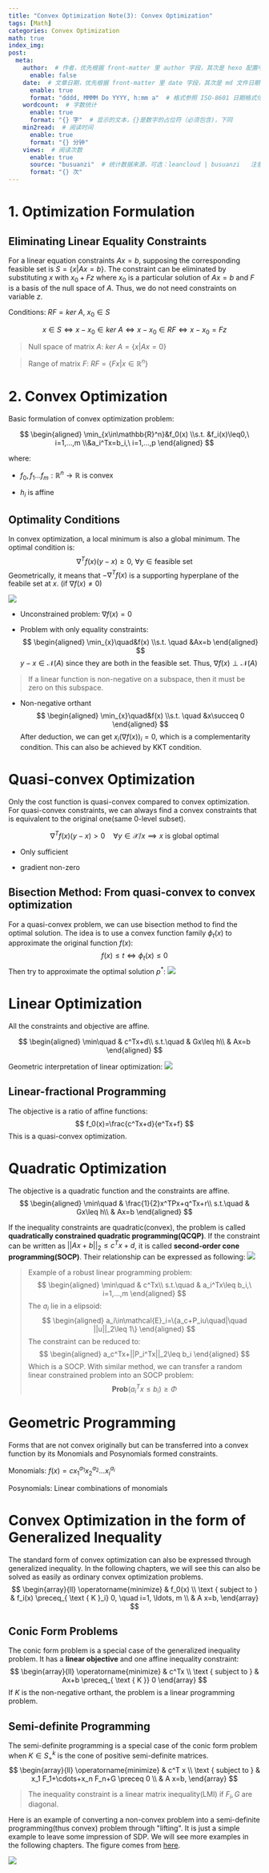 ```yaml
---
title: "Convex Optimization Note(3): Convex Optimization"
tags: [Math]
categories: Convex Optimization 
math: true
index_img: 
post:
  meta:
    author:  # 作者，优先根据 front-matter 里 author 字段，其次是 hexo 配置中 author 值
      enable: false
    date:  # 文章日期，优先根据 front-matter 里 date 字段，其次是 md 文件日期
      enable: true
      format: "dddd, MMMM Do YYYY, h:mm a"  # 格式参照 ISO-8601 日期格式化
    wordcount:  # 字数统计
      enable: true
      format: "{} 字"  # 显示的文本，{}是数字的占位符（必须包含)，下同
    min2read:  # 阅读时间
      enable: true
      format: "{} 分钟"
    views:  # 阅读次数
      enable: true
      source: "busuanzi"  # 统计数据来源，可选：leancloud | busuanzi   注意不蒜子会间歇抽风
      format: "{} 次"
---
```


# 1. Optimization Formulation

## Eliminating Linear Equality Constraints

For a linear equation constraints $Ax=b$, supposing the corresponding feasible set is $S=\{x|Ax=b\}$. The constraint can be eliminated by substituting $x$ with $x_0+Fz$ where $x_0$ is a particular solution of $Ax=b$ and $F$ is a basis of the null space of $A$. Thus, we do not need constraints on variable $z$. 

Conditions: $RF=ker\ A$, $x_0\in S$

$$x\in S \iff x-x_0\in ker\ A \iff x-x_0\in RF\iff x-x_0=Fz$$

> Null space of matrix $A$: $ker\ A=\{x|Ax=0\}$

> Range of matrix $F$: $RF=\{Fx|x\in\mathbb{R}^n\}$ 

# 2. Convex Optimization
Basic formulation of convex optimization problem:

$$
\begin{aligned}
    \min_{x\in\mathbb{R}^n}&f_0(x)
\\s.t. &f_i(x)\leq0,\ i=1,...,m
\\&a_i^Tx=b_i,\ i=1,...,p
\end{aligned}
$$

where:

- $f_0, f_1\dots f_m:\mathbb{R}^n\rightarrow\mathbb{R}$ is convex

- $h_i$ is affine

## Optimality Conditions
In convex optimization, a local minimum is also a global minimum. The optimal condition is:
$$\nabla^Tf(x)(y-x)\geq0,\ \forall y \in\text{feasible set}$$
Geometrically, it means that $-\nabla^Tf(x)$ is a supporting hyperplane of the feabile set at $x$. (if $\nabla f(x) \neq 0$)

![](/blog/img/optimal_condition.png)

- Unconstrained problem: $\nabla f(x)=0$

- Problem with only equality constraints: 
    $$
    \begin{aligned}
      \min_{x}\quad&f(x)
    \\s.t. \quad &Ax=b
    \end{aligned}
    $$
    $y-x\in \mathcal{N}(A)$ since they are both in the feasible set. Thus, $\nabla f(x) \perp \mathcal{N}(A)$
> If a linear function is non-negative on a subspace, then it must be zero on this subspace.

- Non-negative orthant
  $$
    \begin{aligned}
      \min_{x}\quad&f(x)
    \\s.t. \quad &x\succeq 0
    \end{aligned}
    $$
  After deduction, we can get $x_i(\nabla f(x))_i= 0$, which is a complementarity condition. This can also be achieved by KKT condition.

# Quasi-convex Optimization
Only the cost function is quasi-convex compared to convex optimization. For quasi-convex constraints, we can always find a convex constraints that is equivalent to the original one(same 0-level subset).

$$\nabla^Tf(x)(y-x)>0\quad \forall y\in \mathcal{X}/x \implies x \text{ is global optimal}$$

- Only sufficient

- gradient non-zero

## Bisection Method: From quasi-convex to convex optimization
For a quasi-convex problem, we can use bisection method to find the optimal solution. The idea is to use a convex function family $\phi_t(x)$ to approximate the original function $f(x)$:
$$f(x)\leq t \iff \phi_t(x)\leq 0$$
Then try to approximate the optimal solution $p^*$:
![](/blog/img/bisection_method.png)

# Linear Optimization
All the constraints and objective are affine.

$$
\begin{aligned}
\min\quad & c^Tx+d\\
s.t.\quad & Gx\leq h\\
& Ax=b
\end{aligned}
$$

Geometric interpretation of linear optimization:
![](/blog/img/lp_opt.png)

## Linear-fractional Programming
The objective is a ratio of affine functions:
$$
f_0(x)=\frac{c^Tx+d}{e^Tx+f}
$$
This is a quasi-convex optimization.

# Quadratic Optimization
The objective is a quadratic function and the constraints are affine.
$$
\begin{aligned}
\min\quad & \frac{1}{2}x^TPx+q^Tx+r\\
s.t.\quad & Gx\leq h\\
& Ax=b
\end{aligned}
$$

If the inequality constraints are quadratic(convex), the problem is called **quadratically constrained quadratic programming(QCQP)**. If the constraint can be written as $||Ax+b||_2\leq c^Tx+d$, it is called **second-order cone programming(SOCP)**. Their relationship can be expressed as following:
![](\blog\img\qcqp_socp.png)

> Example of a robust linear programming problem:
> $$
> \begin{aligned}
> \min\quad & c^Tx\\
> s.t.\quad & a_i^Tx\leq b_i,\ i=1,...,m
> \end{aligned}
> $$
> The $a_i$ lie in a elipsoid:
> $$
> \begin{aligned}
> a_i\in\mathcal{E}_i=\{a_c+P_iu\quad|\quad ||u||_2\leq 1\}
> \end{aligned}
> $$
> The constraint can be reduced to:
> $$
> \begin{aligned}
> a_c^Tx+||P_i^Tx||_2\leq b_i
> \end{aligned}
> $$
> Which is a SOCP. With similar method, we can transfer a random linear constrained problem into an SOCP problem:
> $$\textbf{Prob}(a_i^Tx\leq b_i)\geq \Phi$$

# Geometric Programming
Forms that are not convex originally but can be transferred into a convex function by its Monomials and Posynomials formed constraints.

Monomials: $f(x)=cx_1^{a_1}x_2^{a_2}\dots x_i^{a_i}$

Posynomials: Linear combinations of monomials

# Convex Optimization in the form of Generalized Inequality
The standard form of convex optimization can also be expressed through generalized inequality. In the following chapters, we will see this can also be solved as easily as ordinary convex optimization problems.
$$
\begin{array}{ll}
\operatorname{minimize} & f_0(x) \\
\text { subject to } & f_i(x) \preceq_{ \text { K }_i} 0, \quad i=1, \ldots, m \\
& A x=b,
\end{array}
$$

## Conic Form Problems
The conic form problem is a special case of the generalized inequality problem. It has a **linear objective** and one affine inequality constraint:
$$
\begin{array}{ll}
\operatorname{minimize} & c^Tx \\
\text { subject to } & Ax+b \preceq_{ \text { K }} 0
\end{array}
$$
If $K$ is the non-negative orthant, the problem is a linear programming problem. 

## Semi-definite Programming
The semi-definite programming is a special case of the conic form problem when $K \in S_+^k$ is the cone of positive semi-definite matrices. 
$$
\begin{array}{ll}
\operatorname{minimize} & c^T x \\
\text { subject to } & x_1 F_1+\cdots+x_n F_n+G \preceq 0 \\
& A x=b,
\end{array}
$$

> The inequality constraint is a linear matrix inequality(LMI) if $F_i,G$ are diagonal. 

Here is an example of converting a non-convex problem into a semi-definite programming(thus convex) problem through "lifting". It is just a simple example to leave some impression of SDP. We will see more examples in the following chapters. The figure comes from [here](https://simons.berkeley.edu/sites/default/files/docs/6924/parrilo-simonsopenlecture.pdf).

![](/blog/img/sdp.png)